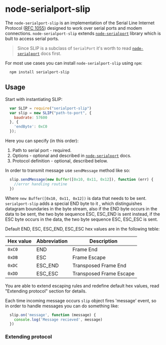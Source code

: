 # node-serialport-slip

The `node-serialport-slip` is an implementation of the Serial Line Internet Protocol ([RFC 1055](http://www.rfc-editor.org/rfc/rfc1055.txt)) designed to work over serial ports and modem connections. `node-serialport-slip` extends [`node-serialport`](https://github.com/voodootikigod/node-serialport) library which is bult to access serial ports.

> Since SLIP is a subclass of `SerialPort` it's worth to read [`node-serialport`](https://github.com/voodootikigod/node-serialport) docs first.

For most use cases you can install `node-serialport-slip` using `npm`:

```
  npm install serialport-slip
```

## Usage

Start with instantiating SLIP:

```js
  var SLIP = require("serialport-slip")
  var slip = new SLIP("path-to-port", {
    baudrate: 57600
  }, {
    'endByte': 0xC0
  });
``` 

Here you can specify (in this order):

1. Path to serial port - required.
1. Options - optional and described in [`node-serialport`](https://github.com/voodootikigod/node-serialport) docs.
1. Protocol definition - optional, described below.

In order to transmit message use `sendMessage` method like so:

```js
  slip.sendMessage(new Buffer([0x10, 0x11, 0x12]), function (err) {
    //error handling routine
  })
``` 

Where `new Buffer([0x10, 0x11, 0x12])` is data that needs to be sent. `serialport-slip` adds a special END byte to it 
, which distinguishes datagram boundaries in the byte stream, also
if the END byte occurs in the data to be sent, the two byte sequence ESC, ESC_END is sent instead,
if the ESC byte occurs in the data, the two byte sequence ESC, ESC_ESC is sent.

Default END, ESC, ESC_END, ESC_ESC hex values are in the following teble:

|Hex value | Abbreviation |  Description|
|-----|-----|---------------------------|
|`0xC0` | END | Frame End|
|`0xDB` | ESC | Frame Escape|
|`0xDC` | ESC_END | Transposed Frame End|
|`0xDD` | ESC_ESC | Transposed Frame Escape|

You are able to extend escaping rules and redefine default hex values, read "Extending protocol" section for details.

Each time incoming message occurs `slip` object fires 'message' event, so in order to handle messages you can do something like:

```js
  slip.on('message', function (message) {
    console.log('Message recieved', message)
  })
``` 

### Extending protocol


